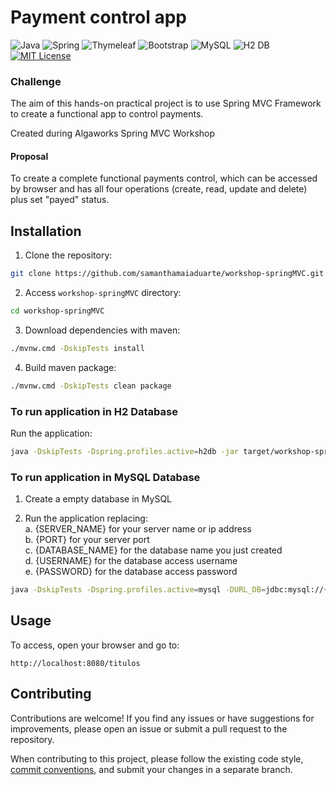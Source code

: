 
# Payment control app

![Java](https://img.shields.io/badge/java-%23ED8B00.svg?style=flat&logo=openjdk&logoColor=white)
![Spring](https://img.shields.io/badge/spring-6DB33F?style=flat&logo=spring&logoColor=white) 
![Thymeleaf](https://img.shields.io/badge/thymeleaf-005F0F?style=flat&logo=thymeleaf&logoColor=white)
![Bootstrap](https://img.shields.io/badge/-boostrap-7952B3?style=flat&logo=bootstrap&logoColor=white)
![MySQL](https://img.shields.io/badge/MySQL-4479A1?style=flat&logo=mysql&logoColor=white)
![H2 DB](https://img.shields.io/badge/H2Database-0000BB?style=flat&logo=openjdk&logoColor=F1E712)
[![MIT License](https://img.shields.io/badge/License-MIT-green.svg)](./LICENSE)

### Challenge
The aim of this hands-on practical project is to use Spring MVC Framework to create a functional app to control payments.

Created during Algaworks Spring MVC Workshop

#### Proposal
To create a complete functional payments control, which can be accessed by browser and has all four operations (create, read, update and delete) plus set "payed" status.

## Installation

1. Clone the repository:
```bash
git clone https://github.com/samanthamaiaduarte/workshop-springMVC.git
```
2. Access ```workshop-springMVC``` directory:
```bash
cd workshop-springMVC
```
3. Download dependencies with maven:
```bash
./mvnw.cmd -DskipTests install
```
4. Build maven package:
```bash
./mvnw.cmd -DskipTests clean package
```
### To run application in H2 Database

Run the application:
```bash
java -DskipTests -Dspring.profiles.active=h2db -jar target/workshop-springMVC-0.0.1-SNAPSHOT.jar
```

### To run application in MySQL Database

1. Create a empty database in MySQL

2. Run the application replacing:<br/>
a. {SERVER_NAME} for your server name or ip address <br/>
b. {PORT} for your server port <br/>
c. {DATABASE_NAME} for the database name you just created<br/>
d. {USERNAME} for the database access username<br/>
e. {PASSWORD} for the database access password

```bash
java -DskipTests -Dspring.profiles.active=mysql -DURL_DB=jdbc:mysql://{SERVER_NAME}:{PORT}/{DATABASE_NAME} -DUSER_DB={USERNAME} -DPASS_DB={PASSWORD} -jar target/workshop-springMVC-0.0.1-SNAPSHOT.jar
```

## Usage

To access, open your browser and go to:
```
http://localhost:8080/titulos
```

## Contributing

Contributions are welcome! If you find any issues or have suggestions for improvements, please open an issue or submit a pull request to the repository.

When contributing to this project, please follow the existing code style, [commit conventions](https://www.conventionalcommits.org/en/v1.0.0/), and submit your changes in a separate branch.
